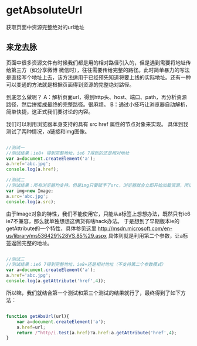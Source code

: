 getAbsoluteUrl
==============

获取页面中资源完整绝对的url地址

## 来龙去脉
页面中很多资源文件有时候我们都是用的相对路径引入的，但是遇到需要将地址传给第三方（如分享微博 微信时），往往需要传给完整的路径。此时简单暴力的写法是直接写个地址上去，该方法适用于已经预先知道将要上线的实际地址。还有一种可以变通的方法就是根据页面得到资源的完整绝对路径。

到底怎么做呢？
A：解析页面url，得到http头、host、端口、path，再分析资源路径，然后拼接成最终的完整路径。很麻烦。
B：通过小技巧让浏览器自动解析，简单快捷，这正式我们要讨论的内容。

我们可以利用浏览器本身支持的具有 src href 属性的节点对象来实现。
具体到我测试了两种情况，a链接和img图像。

```javascript

//测试一
//测试结果：ie8+ 得到完整地址，ie6 7得到的还是相对地址
var a=document.createElement('a');
a.href='abc.jpg';
console.log(a.href); 

//测试二
//测试结果：所有浏览器均支持。但是img只要赋予了src，浏览器就会立即开始加载资源，所以该方法不可取。
var img=new Image;
a.src='abc.jpg';
console.log(a.src);

````

由于Image对象的特性，我们不能使用它，只能从a标签上想想办法，既然只有ie6 ie7不兼容，那么就单独想想这俩货有啥hack办法。
于是想到了早期版本ie的getAttribute的一个特性，具体参见这里 http://msdn.microsoft.com/en-us/library/ms536429%28VS.85%29.aspx
具体到就是利用第二个参数，让a标签返回完整的地址。


```javascript

//测试三
//测试结果：ie6 7得到完整地址，ie8+还是相对地址（不支持第二个参数模式）
var a=document.createElement('a');
a.href='abc.jpg';
console.log(a.getAttribute('href',4)); 

````

所以嘛，我们就结合第一个测试和第三个测试的结果就行了，最终得到了如下方法：

```javascript

function getAbsUrl(url){
    var a=document.createElement('a');
    a.href=url;
    return /^http/i.test(a.href)?a.href:a.getAttribute('href',4);
}

````
